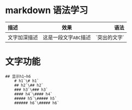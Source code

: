 # markdown 语法学习

|描述|效果|语法|
|:--|:--:|--:|
|文字加深描述|这是一段文字`ABC`描述|\`突出的文字\`|

# 文字功能
    ## 显示h1~h6
        # h1`\# h1`
        ## h2`\## h2`
        ### h3`\### h3`
        #### h4`\#### h4`
        ##### h5`\##### h5`
        ###### h6`\##### h6`